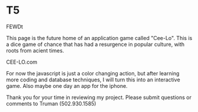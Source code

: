 # T5
FEWDt

This page is the future home of an application game called "Cee-Lo".  This is a dice game of chance that has had a resurgence in popular culture, with roots from acient times.

CEE-LO.com

For now the javascript is just a color changing action, but after learning more coding and database techniques, I will turn this into an interactive game.  Also maybe one day an app for the iphone.

Thank you for your time in reviewing my project.  Please submit questions or comments to Truman (502.930.1585)
